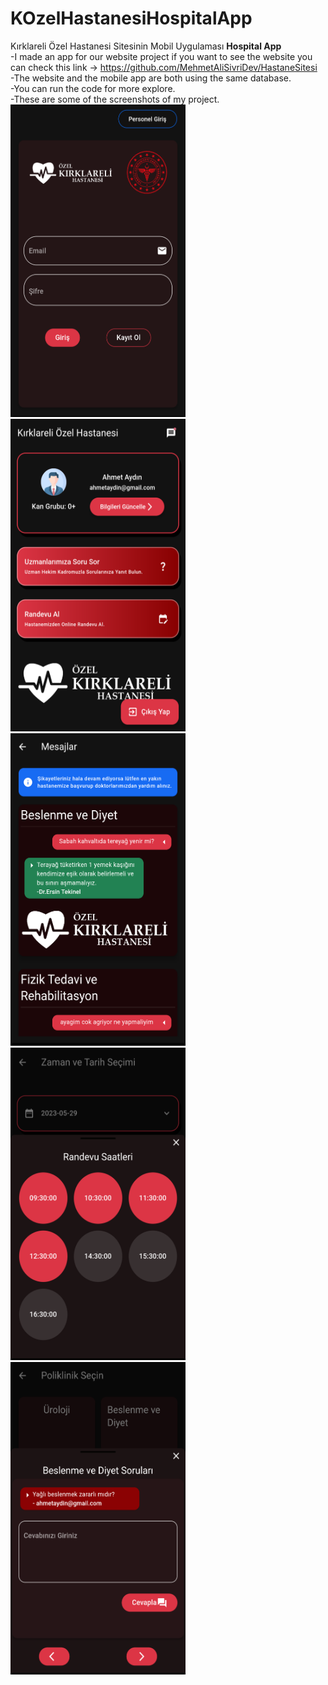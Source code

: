 # KOzelHastanesiHospitalApp
Kırklareli Özel Hastanesi Sitesinin Mobil Uygulaması
<b>Hospital App</b><br>
-I made an app for our website project if you want to see the website you can check this link -> https://github.com/MehmetAliSivriDev/HastaneSitesi<br>
-The website and the mobile app are both using the same database.<br>
-You can run the code for more explore.<br>
-These are some of the screenshots of my project.<br>
<img src="Screenshots/1.png" width="280" height="500">
<img src="Screenshots/2.png" width="280" height="500">
<img src="Screenshots/3.png" width="280" height="500">
<img src="Screenshots/4.png" width="280" height="500">
<img src="Screenshots/5.png" width="280" height="500">
